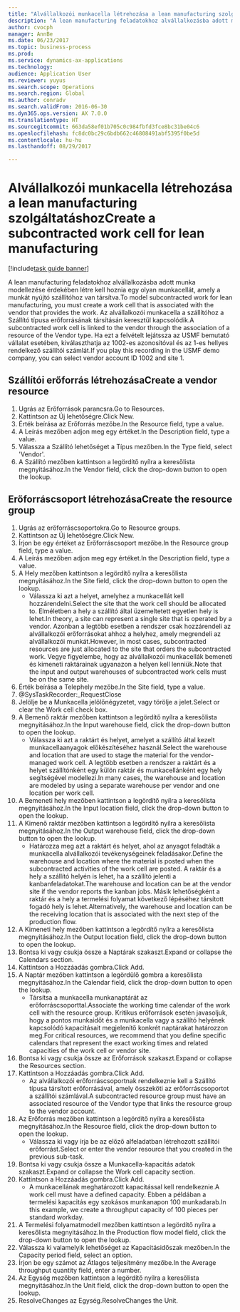 ```yaml
--- 
title: "Alvállalkozói munkacella létrehozása a lean manufacturing szolgáltatáshoz"
description: "A lean manufacturing feladatokhoz alvállalkozásba adott munka modellezése érdekében létre kell hoznia egy olyan munkacellát, amely a munkát nyújtó szállítóhoz van társítva."
author: cvocph
manager: AnnBe
ms.date: 06/23/2017
ms.topic: business-process
ms.prod: 
ms.service: dynamics-ax-applications
ms.technology: 
audience: Application User
ms.reviewer: yuyus
ms.search.scope: Operations
ms.search.region: Global
ms.author: conradv
ms.search.validFrom: 2016-06-30
ms.dyn365.ops.version: AX 7.0.0
ms.translationtype: HT
ms.sourcegitcommit: 663da58ef01b705c0c984fbfd3fce8bc31be04c6
ms.openlocfilehash: fc8dc0bc29c6bdb662c46808491abf5395f0be5d
ms.contentlocale: hu-hu
ms.lasthandoff: 08/29/2017

---
```

# <a name="create-a-subcontracted-work-cell-for-lean-manufacturing"></a><span data-ttu-id="c1e81-103">Alvállalkozói munkacella létrehozása a lean manufacturing szolgáltatáshoz</span><span class="sxs-lookup"><span data-stu-id="c1e81-103">Create a subcontracted work cell for lean manufacturing</span></span>

[!include[task guide banner](../../includes/task-guide-banner.md)]

<span data-ttu-id="c1e81-104">A lean manufacturing feladatokhoz alvállalkozásba adott munka modellezése érdekében létre kell hoznia egy olyan munkacellát, amely a munkát nyújtó szállítóhoz van társítva.</span><span class="sxs-lookup"><span data-stu-id="c1e81-104">To model subcontracted work for lean manufacturing, you must create a work cell that is associated with the vendor that provides the work.</span></span> <span data-ttu-id="c1e81-105">Az alvállalkozói munkacella a szállítóhoz a Szállító típusa erőforrásának társításán keresztül kapcsolódik.</span><span class="sxs-lookup"><span data-stu-id="c1e81-105">A subcontracted work cell is linked to the vendor through the association of a resource of the Vendor type.</span></span> <span data-ttu-id="c1e81-106">Ha ezt a felvételt lejátssza az USMF bemutató vállalat esetében, kiválaszthatja az 1002-es azonosítóval és az 1-es hellyes rendelkező szállítói számlát.</span><span class="sxs-lookup"><span data-stu-id="c1e81-106">If you play this recording in the USMF demo company, you can select vendor account ID 1002 and site 1.</span></span>


## <a name="create-a-vendor-resource"></a><span data-ttu-id="c1e81-107">Szállítói erőforrás létrehozása</span><span class="sxs-lookup"><span data-stu-id="c1e81-107">Create a vendor resource</span></span>
1. <span data-ttu-id="c1e81-108">Ugrás az Erőforrások parancsra.</span><span class="sxs-lookup"><span data-stu-id="c1e81-108">Go to Resources.</span></span>
2. <span data-ttu-id="c1e81-109">Kattintson az Új lehetőségre.</span><span class="sxs-lookup"><span data-stu-id="c1e81-109">Click New.</span></span>
3. <span data-ttu-id="c1e81-110">Érték beírása az Erőforrás mezőbe.</span><span class="sxs-lookup"><span data-stu-id="c1e81-110">In the Resource field, type a value.</span></span>
4. <span data-ttu-id="c1e81-111">A Leírás mezőben adjon meg egy értéket.</span><span class="sxs-lookup"><span data-stu-id="c1e81-111">In the Description field, type a value.</span></span>
5. <span data-ttu-id="c1e81-112">Válassza a Szállító lehetőséget a Típus mezőben.</span><span class="sxs-lookup"><span data-stu-id="c1e81-112">In the Type field, select 'Vendor'.</span></span>
6. <span data-ttu-id="c1e81-113">A Szállító mezőben kattintson a legördítő nyílra a keresőlista megnyitásához.</span><span class="sxs-lookup"><span data-stu-id="c1e81-113">In the Vendor field, click the drop-down button to open the lookup.</span></span>

## <a name="create-the-resource-group"></a><span data-ttu-id="c1e81-114">Erőforráscsoport létrehozása</span><span class="sxs-lookup"><span data-stu-id="c1e81-114">Create the resource group</span></span>
1. <span data-ttu-id="c1e81-115">Ugrás az erőforráscsoportokra.</span><span class="sxs-lookup"><span data-stu-id="c1e81-115">Go to Resource groups.</span></span>
2. <span data-ttu-id="c1e81-116">Kattintson az Új lehetőségre.</span><span class="sxs-lookup"><span data-stu-id="c1e81-116">Click New.</span></span>
3. <span data-ttu-id="c1e81-117">Írjon be egy értéket az Erőforráscsoport mezőbe.</span><span class="sxs-lookup"><span data-stu-id="c1e81-117">In the Resource group field, type a value.</span></span>
4. <span data-ttu-id="c1e81-118">A Leírás mezőben adjon meg egy értéket.</span><span class="sxs-lookup"><span data-stu-id="c1e81-118">In the Description field, type a value.</span></span>
5. <span data-ttu-id="c1e81-119">A Hely mezőben kattintson a legördítő nyílra a keresőlista megnyitásához.</span><span class="sxs-lookup"><span data-stu-id="c1e81-119">In the Site field, click the drop-down button to open the lookup.</span></span>
    * <span data-ttu-id="c1e81-120">Válassza ki azt a helyet, amelyhez a munkacellát kell hozzárendelni.</span><span class="sxs-lookup"><span data-stu-id="c1e81-120">Select the site that the work cell should be allocated to.</span></span> <span data-ttu-id="c1e81-121">Elméletben a hely a szállító által üzemeltetett egyetlen hely is lehet.</span><span class="sxs-lookup"><span data-stu-id="c1e81-121">In theory, a site can represent a single site that is operated by a vendor.</span></span> <span data-ttu-id="c1e81-122">Azonban a legtöbb esetben a rendszer csak hozzárendeli az alvállalkozói erőforrásokat ahhoz a helyhez, amely megrendeli az alvállalkozói munkát.</span><span class="sxs-lookup"><span data-stu-id="c1e81-122">However, in most cases, subcontracted resources are just allocated to the site that orders the subcontracted work.</span></span> <span data-ttu-id="c1e81-123">Vegye figyelembe, hogy az alvállalkozói munkacellák bemeneti és kimeneti raktárainak ugyanazon a helyen kell lenniük.</span><span class="sxs-lookup"><span data-stu-id="c1e81-123">Note that the input and output warehouses of subcontracted work cells must be on the same site.</span></span>  
6. <span data-ttu-id="c1e81-124">Érték beírása a Telephely mezőbe.</span><span class="sxs-lookup"><span data-stu-id="c1e81-124">In the Site field, type a value.</span></span>
7. @SysTaskRecorder:_RequestClose
8. <span data-ttu-id="c1e81-125">Jelölje be a Munkacella jelölőnégyzetet, vagy törölje a jelet.</span><span class="sxs-lookup"><span data-stu-id="c1e81-125">Select or clear the Work cell check box.</span></span>
9. <span data-ttu-id="c1e81-126">A Bemenő raktár mezőben kattintson a legördítő nyílra a keresőlista megnyitásához.</span><span class="sxs-lookup"><span data-stu-id="c1e81-126">In the Input warehouse field, click the drop-down button to open the lookup.</span></span>
    * <span data-ttu-id="c1e81-127">Válassza ki azt a raktárt és helyet, amelyet a szállító által kezelt munkacellaanyagok előkészítéséhez használ.</span><span class="sxs-lookup"><span data-stu-id="c1e81-127">Select the warehouse and location that are used to stage the material for the vendor-managed work cell.</span></span> <span data-ttu-id="c1e81-128">A legtöbb esetben a rendszer a raktárt és a helyet szállítónként egy külön raktár és munkacellánként egy hely segítségével modellezi.</span><span class="sxs-lookup"><span data-stu-id="c1e81-128">In many cases, the warehouse and location are modeled by using a separate warehouse per vendor and one location per work cell.</span></span>  
10. <span data-ttu-id="c1e81-129">A Bemeneti hely mezőben kattintson a legördítő nyílra a keresőlista megnyitásához.</span><span class="sxs-lookup"><span data-stu-id="c1e81-129">In the Input location field, click the drop-down button to open the lookup.</span></span>
11. <span data-ttu-id="c1e81-130">A Kimenő raktár mezőben kattintson a legördítő nyílra a keresőlista megnyitásához.</span><span class="sxs-lookup"><span data-stu-id="c1e81-130">In the Output warehouse field, click the drop-down button to open the lookup.</span></span>
    * <span data-ttu-id="c1e81-131">Határozza meg azt a raktárt és helyet, ahol az anyagot feladták a munkacella alvállalkozói tevékenységeinek feladásakor.</span><span class="sxs-lookup"><span data-stu-id="c1e81-131">Define the warehouse and location where the material is posted when the subcontracted activities of the work cell are posted.</span></span> <span data-ttu-id="c1e81-132">A raktár és a hely a szállító helyén is lehet, ha a szállító jelenti a kanbanfeladatokat.</span><span class="sxs-lookup"><span data-stu-id="c1e81-132">The warehouse and location can be at the vendor site if the vendor reports the kanban jobs.</span></span> <span data-ttu-id="c1e81-133">Másik lehetőségként a raktár és a hely a termelési folyamat következő lépéséhez társított fogadó hely is lehet.</span><span class="sxs-lookup"><span data-stu-id="c1e81-133">Alternatively, the warehouse and location can be the receiving location that is associated with the next step of the production flow.</span></span>  
12. <span data-ttu-id="c1e81-134">A Kimeneti hely mezőben kattintson a legördítő nyílra a keresőlista megnyitásához.</span><span class="sxs-lookup"><span data-stu-id="c1e81-134">In the Output location field, click the drop-down button to open the lookup.</span></span>
13. <span data-ttu-id="c1e81-135">Bontsa ki vagy csukja össze a Naptárak szakaszt.</span><span class="sxs-lookup"><span data-stu-id="c1e81-135">Expand or collapse the Calendars section.</span></span>
14. <span data-ttu-id="c1e81-136">Kattintson a Hozzáadás gombra.</span><span class="sxs-lookup"><span data-stu-id="c1e81-136">Click Add.</span></span>
15. <span data-ttu-id="c1e81-137">A Naptár mezőben kattintson a legördülő gombra a keresőlista megnyitásához.</span><span class="sxs-lookup"><span data-stu-id="c1e81-137">In the Calendar field, click the drop-down button to open the lookup.</span></span>
    * <span data-ttu-id="c1e81-138">Társítsa a munkacella munkanaptárát az erőforráscsoporttal.</span><span class="sxs-lookup"><span data-stu-id="c1e81-138">Associate the working time calendar of the work cell with the resource group.</span></span> <span data-ttu-id="c1e81-139">Kritikus erőforrások esetén javasoljuk, hogy a pontos munkaidőt és a munkacella vagy a szállító helyének kapcsolódó kapacitásait megjelenítő konkrét naptárakat határozzon meg.</span><span class="sxs-lookup"><span data-stu-id="c1e81-139">For critical resources, we recommend that you define specific calendars that represent the exact working times and related capacities of the work cell or vendor site.</span></span>  
16. <span data-ttu-id="c1e81-140">Bontsa ki vagy csukja össze az Erőforrások szakaszt.</span><span class="sxs-lookup"><span data-stu-id="c1e81-140">Expand or collapse the Resources section.</span></span>
17. <span data-ttu-id="c1e81-141">Kattintson a Hozzáadás gombra.</span><span class="sxs-lookup"><span data-stu-id="c1e81-141">Click Add.</span></span>
    * <span data-ttu-id="c1e81-142">Az alvállalkozói erőforráscsoportnak rendelkeznie kell a Szállító típusa társított erőforrásával, amely összeköti az erőforráscsoportot a szállítói számlával.</span><span class="sxs-lookup"><span data-stu-id="c1e81-142">A subcontracted resource group must have an associated resource of the Vendor type that links the resource group to the vendor account.</span></span>  
18. <span data-ttu-id="c1e81-143">Az Erőforrás mezőben kattintson a legördítő nyílra a keresőlista megnyitásához.</span><span class="sxs-lookup"><span data-stu-id="c1e81-143">In the Resource field, click the drop-down button to open the lookup.</span></span>
    * <span data-ttu-id="c1e81-144">Válassza ki vagy írja be az előző alfeladatban létrehozott szállítói erőforrást.</span><span class="sxs-lookup"><span data-stu-id="c1e81-144">Select or enter the vendor resource that you created in the previous sub-task.</span></span>  
19. <span data-ttu-id="c1e81-145">Bontsa ki vagy csukja össze a Munkacella-kapacitás adatok szakaszt.</span><span class="sxs-lookup"><span data-stu-id="c1e81-145">Expand or collapse the Work cell capacity section.</span></span>
20. <span data-ttu-id="c1e81-146">Kattintson a Hozzáadás gombra.</span><span class="sxs-lookup"><span data-stu-id="c1e81-146">Click Add.</span></span>
    * <span data-ttu-id="c1e81-147">A munkacellának meghatározott kapacitással kell rendelkeznie.</span><span class="sxs-lookup"><span data-stu-id="c1e81-147">A work cell must have a defined capacity.</span></span> <span data-ttu-id="c1e81-148">Ebben a példában a termelési kapacitás egy szokásos munkanapon 100 munkadarab.</span><span class="sxs-lookup"><span data-stu-id="c1e81-148">In this example, we create a throughput capacity of 100 pieces per standard workday.</span></span>  
21. <span data-ttu-id="c1e81-149">A Termelési folyamatmodell mezőben kattintson a legördítő nyílra a keresőlista megnyitásához.</span><span class="sxs-lookup"><span data-stu-id="c1e81-149">In the Production flow model field, click the drop-down button to open the lookup.</span></span>
22. <span data-ttu-id="c1e81-150">Válassza ki valamelyik lehetőséget az Kapacitásidőszak mezőben.</span><span class="sxs-lookup"><span data-stu-id="c1e81-150">In the Capacity period field, select an option.</span></span>
23. <span data-ttu-id="c1e81-151">Írjon be egy számot az Átlagos teljesítmény mezőbe.</span><span class="sxs-lookup"><span data-stu-id="c1e81-151">In the Average throughput quantity field, enter a number.</span></span>
24. <span data-ttu-id="c1e81-152">Az Egység mezőben kattintson a legördítő nyílra a keresőlista megnyitásához.</span><span class="sxs-lookup"><span data-stu-id="c1e81-152">In the Unit field, click the drop-down button to open the lookup.</span></span>
25. <span data-ttu-id="c1e81-153">ResolveChanges az Egység.</span><span class="sxs-lookup"><span data-stu-id="c1e81-153">ResolveChanges the Unit.</span></span>


